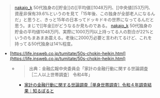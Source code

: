
> [nakajo_k](https://twitter.com/nakajo_k/status/1700027126366474694) 50代独身の[[貯金]]の[[平均値]]1048万円、[[中央値]]53万円、資産非保有39.6%というのを見て「15年後、この独身が全部老人になるんだ」と思うと、きっと15年の日本ってドッキドキの世界になってるんだと思う。まじで[[年金]]がどうなるか見ものである。
> [nakajo_k](https://twitter.com/nakajo_k/status/1700029089967747425) 50代独身の貯金の平均値1048万円、実際に1000万円以上持ってる人の割合が22%というのもまあまあ震える。老後に2000万必要と言われてるけど、これを持ってる50代独身は14%程度。
- [https://life.insweb.co.jp/tumitate/50s-chokin-heikin.html](https://life.insweb.co.jp/tumitate/50s-chokin-heikin.html)
    - > 出典：金融広報中央委員会「家計の金融行動に関する世論調査［二人以上世帯調査］ 令和4年」
        - [家計の金融行動に関する世論調査［単身世帯調査］令和４年調査結果｜知るぽると](https://www.shiruporuto.jp/public/document/container/yoron/tanshin/2022/)
